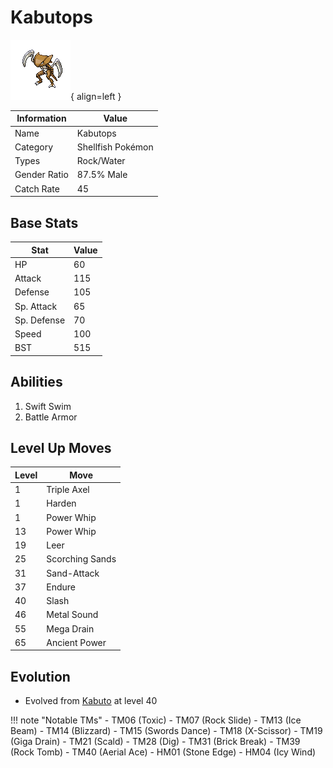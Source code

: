 # Kabutops

![Kabutops](../images/pokemon/141.png){ align=left }

| Information | Value |
|------------|--------|
| Name | Kabutops |
| Category | Shellfish Pokémon |
| Types | Rock/Water |
| Gender Ratio | 87.5% Male |
| Catch Rate | 45 |

## Base Stats

| Stat | Value |
|------|-------|
| HP | 60 |
| Attack | 115 |
| Defense | 105 |
| Sp. Attack | 65 |
| Sp. Defense | 70 |
| Speed | 100 |
| BST | 515 |

## Abilities
1. Swift Swim
2. Battle Armor

## Level Up Moves
| Level | Move |
|-------|------|
| 1 | Triple Axel |
| 1 | Harden |
| 1 | Power Whip |
| 13 | Power Whip |
| 19 | Leer |
| 25 | Scorching Sands |
| 31 | Sand-Attack |
| 37 | Endure |
| 40 | Slash |
| 46 | Metal Sound |
| 55 | Mega Drain |
| 65 | Ancient Power |

## Evolution
- Evolved from [Kabuto](140-kabuto.md) at level 40

!!! note "Notable TMs"
    - TM06 (Toxic)
    - TM07 (Rock Slide)
    - TM13 (Ice Beam)
    - TM14 (Blizzard)
    - TM15 (Swords Dance)
    - TM18 (X-Scissor)
    - TM19 (Giga Drain)
    - TM21 (Scald)
    - TM28 (Dig)
    - TM31 (Brick Break)
    - TM39 (Rock Tomb)
    - TM40 (Aerial Ace)
    - HM01 (Stone Edge)
    - HM04 (Icy Wind)
